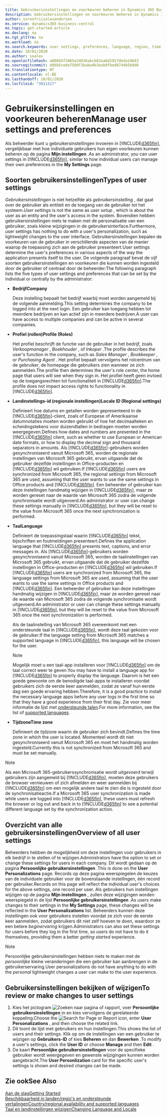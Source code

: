 ```yaml
---
title: Gebruikersinstellingen en voorkeuren beheren in Dynamics 365 Business Central
description: Gebruikersinstellingen en voorkeuren beheren in Dynamics 365 Business Central.
author: sorenfriisalexandersen
ms.service: dynamics365-business-central
ms.topic: get-started-article
ms.devlang: na
ms.tgt_pltfrm: na
ms.workload: na
ms.search.keywords: user settings, preferences, language, region, time zone, regional settings
ms.date: 10/01/2020
ms.author: soalex
ms.openlocfilehash: a08845f3465e24036abcb82ea6d2917deda24663
ms.sourcegitcommit: ddbb5cede750df1baba4b3eab8fbed6744b5b9d6
ms.translationtype: HT
ms.contentlocale: nl-BE
ms.lasthandoff: 10/01/2020
ms.locfileid: "3911317"
---
```

# <a name="manage-user-settings-and-preferences"></a><span data-ttu-id="7495f-103">Gebruikersinstellingen en voorkeuren beheren</span><span class="sxs-lookup"><span data-stu-id="7495f-103">Manage user settings and preferences</span></span>

<span data-ttu-id="7495f-104">Als beheerder kunt u gebruikersinstellingen invoeren in [!INCLUDE[d365fin](includes/d365fin_md.md)], vergelijkbaar met hoe individuele gebruikers hun eigen voorkeuren kunnen beheren op de pagina **Mijn instellingen** .</span><span class="sxs-lookup"><span data-stu-id="7495f-104">As an administrator, you can user settings in [!INCLUDE[d365fin](includes/d365fin_md.md)], similar to how individual users can manage their own preferences in the **My Settings** page.</span></span>  

## <a name="types-of-user-settings"></a><span data-ttu-id="7495f-105">Soorten gebruikersinstellingen</span><span class="sxs-lookup"><span data-stu-id="7495f-105">Types of user settings</span></span>

<span data-ttu-id="7495f-106">*Gebruikersinstellingen* is niet hetzelfde als *gebruikersinstelling* , dat gaat over de gebruiker als entiteit en de toegang van de gebruiker tot het systeem.</span><span class="sxs-lookup"><span data-stu-id="7495f-106">*User settings* is not the same as *user setup* , which is about the user as an entity and the user's access in the system.</span></span> <span data-ttu-id="7495f-107">Bovendien hebben gebruikersinstellingen niets te maken met de personalisatie van een gebruiker, zoals kleine wijzigingen in de gebruikersinterface.</span><span class="sxs-lookup"><span data-stu-id="7495f-107">Furthermore, user settings has nothing to do with a user's personalization, such as lightweight changes to the user interface.</span></span> <span data-ttu-id="7495f-108">Gebruikersinstellingen bepalen de voorkeuren van de gebruiker in verschillende aspecten van de manier waarop de toepassing zich aan de gebruiker presenteert.</span><span class="sxs-lookup"><span data-stu-id="7495f-108">User settings determine the user's preferences in various aspects of the way the application presents itself to the user.</span></span> <span data-ttu-id="7495f-109">De volgende paragraaf bevat de vijf soorten gebruikersinstellingen en voorkeuren die kunnen worden ingesteld door de gebruiker of centraal door de beheerder:</span><span class="sxs-lookup"><span data-stu-id="7495f-109">The following paragraph lists the five types of user settings and preferences that can be set by the individual or centrally by the administrator:</span></span>

- <span data-ttu-id="7495f-110">**Bedrijf**</span><span class="sxs-lookup"><span data-stu-id="7495f-110">**Company**</span></span>  

  <span data-ttu-id="7495f-111">Deze instelling bepaalt het bedrijf waarbij moet worden aangemeld bij de volgende aanmelding.</span><span class="sxs-lookup"><span data-stu-id="7495f-111">This setting determines the company to be logged into at the next login.</span></span> <span data-ttu-id="7495f-112">Een gebruiker kan toegang hebben tot meerdere bedrijven en kan actief zijn in meerdere bedrijven.</span><span class="sxs-lookup"><span data-stu-id="7495f-112">A user can have access to multiple companies and can be active in several companies.</span></span>

- <span data-ttu-id="7495f-113">**Profiel (rollen)**</span><span class="sxs-lookup"><span data-stu-id="7495f-113">**Profile (Roles)**</span></span>  

  <span data-ttu-id="7495f-114">Het profiel beschrijft de functie van de gebruiker in het bedrijf, zoals *Verkoopmanager* , *Boekhouder* , of *Inkoper* .</span><span class="sxs-lookup"><span data-stu-id="7495f-114">The profile describes the user's function in the company, such as *Sales Manager* , *Bookkeeper* , or *Purchasing Agent* .</span></span> <span data-ttu-id="7495f-115">Het profiel bepaalt vervolgens het rolcentrum van de gebruiker, de homepage die gebruikers zien wanneer ze zich aanmelden.</span><span class="sxs-lookup"><span data-stu-id="7495f-115">The profile then determines the user's role center, the home page that users will see when they sign in.</span></span> <span data-ttu-id="7495f-116">Het profiel heeft geen invloed op de toegangsrechten tot functionaliteit in [!INCLUDE[d365fin](includes/d365fin_md.md)].</span><span class="sxs-lookup"><span data-stu-id="7495f-116">The profile does not impact access rights to functionality in [!INCLUDE[d365fin](includes/d365fin_md.md)].</span></span>  

- <span data-ttu-id="7495f-117">**Landinstellings-id (regionale instellingen)**</span><span class="sxs-lookup"><span data-stu-id="7495f-117">**Locale ID (Regional settings)**</span></span>  

  <span data-ttu-id="7495f-118">Definieert hoe datums en getallen worden gepresenteerd in de [!INCLUDE[d365fin](includes/d365fin_md.md)]-client, zoals of Europese of Amerikaanse datumnotaties moeten worden gebruikt of hoe het decimaalteken en scheidingstekens voor duizendtallen in bedragen moeten worden weergegeven.</span><span class="sxs-lookup"><span data-stu-id="7495f-118">Defines how dates and numbers are presented in the [!INCLUDE[d365fin](includes/d365fin_md.md)] client, such as whether to use European or American date formats, or how to display the decimal sign and thousand separators in amounts.</span></span> <span data-ttu-id="7495f-119">Als [!INCLUDE[d365fin](includes/d365fin_md.md)]-gebruikers worden gesynchroniseerd vanuit Microsoft 365, worden de regionale instellingen van Microsoft 365 gebruikt, ervan uitgaande dat de gebruiker dezelfde instellingen in Office-producten en [!INCLUDE[d365fin](includes/d365fin_md.md)] wil gebruiken.</span><span class="sxs-lookup"><span data-stu-id="7495f-119">If [!INCLUDE[d365fin](includes/d365fin_md.md)] users are synchronized from Microsoft 365, the regional settings from Microsoft 365 are used, assuming that the user wants to use the same settings in Office products and [!INCLUDE[d365fin](includes/d365fin_md.md)].</span></span> <span data-ttu-id="7495f-120">Een beheerder of gebruiker kan deze instellingen handmatig wijzigen in [!INCLUDE[d365fin](includes/d365fin_md.md)], maar ze worden gereset naar de waarde van Microsoft 365 zodra de volgende synchronisatie wordt uitgevoerd.</span><span class="sxs-lookup"><span data-stu-id="7495f-120">An administrator or user can change these settings manually in [!INCLUDE[d365fin](includes/d365fin_md.md)], but they will be reset to the value from Microsoft 365 once the next synchronization is performed.</span></span>

- <span data-ttu-id="7495f-121">**Taal**</span><span class="sxs-lookup"><span data-stu-id="7495f-121">**Language**</span></span>  

  <span data-ttu-id="7495f-122">Definieert de toepassingstaal waarin [!INCLUDE[d365fin](includes/d365fin_md.md)] tekst, bijschriften en foutmeldingen presenteert.</span><span class="sxs-lookup"><span data-stu-id="7495f-122">Defines the application language that [!INCLUDE[d365fin](includes/d365fin_md.md)] presents text, captions, and error messages in.</span></span> <span data-ttu-id="7495f-123">Als [!INCLUDE[d365fin](includes/d365fin_md.md)]-gebruikers worden gesynchroniseerd vanuit Microsoft 365, worden de taalinstellingen van Microsoft 365 gebruikt, ervan uitgaande dat de gebruiker dezelfde instellingen in Office-producten en [!INCLUDE[d365fin](includes/d365fin_md.md)] wil gebruiken.</span><span class="sxs-lookup"><span data-stu-id="7495f-123">If [!INCLUDE[d365fin](includes/d365fin_md.md)] users are synchronized from Microsoft 365, the language settings from Microsoft 365 are used, assuming that the user wants to use the same settings in Office products and [!INCLUDE[d365fin](includes/d365fin_md.md)].</span></span> <span data-ttu-id="7495f-124">Een beheerder of gebruiker kan deze instellingen handmatig wijzigen in [!INCLUDE[d365fin](includes/d365fin_md.md)], maar ze worden gereset naar de waarde van Microsoft 365 zodra de volgende synchronisatie wordt uitgevoerd.</span><span class="sxs-lookup"><span data-stu-id="7495f-124">An administrator or user can change these settings manually in [!INCLUDE[d365fin](includes/d365fin_md.md)], but they will be reset to the value from Microsoft 365 once the next synchronization is performed.</span></span>

  <span data-ttu-id="7495f-125">Als de taalinstelling van Microsoft 365 overeenkomt met een ondersteunde taal in [!INCLUDE[d365fin](includes/d365fin_md.md)], wordt deze taal gekozen voor de gebruiker.</span><span class="sxs-lookup"><span data-stu-id="7495f-125">If the language setting from Microsoft 365 matches a supported language in [!INCLUDE[d365fin](includes/d365fin_md.md)], this language will be chosen for the user.</span></span>  

  > [!NOTE]
  > <span data-ttu-id="7495f-126">Mogelijk moet u een taal-app installeren voor [!INCLUDE[d365fin](includes/d365fin_md.md)] om de taal correct weer te geven.</span><span class="sxs-lookup"><span data-stu-id="7495f-126">You may have to install a language app for [!INCLUDE[d365fin](includes/d365fin_md.md)] to properly display the language.</span></span> <span data-ttu-id="7495f-127">Daarom is het een goede gewoonte om de benodigde taal-apps te installeren voordat gebruikers zich de eerste keer aanmelden, zodat ze vanaf hun eerste dag een goede ervaring hebben.</span><span class="sxs-lookup"><span data-stu-id="7495f-127">Therefore, it is a good practice to install the necessary language apps before any user logs in the first time so that they have a good experience from their first day.</span></span> <span data-ttu-id="7495f-128">Zie voor meer informatie de lijst met [ondersteunde talen](/dynamics365/business-central/dev-itpro/compliance/apptest-countries-and-translations).</span><span class="sxs-lookup"><span data-stu-id="7495f-128">For more information, see the list of [supported languages](/dynamics365/business-central/dev-itpro/compliance/apptest-countries-and-translations).</span></span>  
  
- <span data-ttu-id="7495f-129">**Tijdzone**</span><span class="sxs-lookup"><span data-stu-id="7495f-129">**Time zone**</span></span>  

  <span data-ttu-id="7495f-130">Definieert de tijdzone waarin de gebruiker zich bevindt.</span><span class="sxs-lookup"><span data-stu-id="7495f-130">Defines the time zone in which the user is located.</span></span> <span data-ttu-id="7495f-131">Momenteel wordt dit niet gesynchroniseerd vanuit Microsoft 365 en moet het handmatig worden ingesteld.</span><span class="sxs-lookup"><span data-stu-id="7495f-131">Currently this is not synchronized from Microsoft 365 and must be set manually.</span></span>  

> [!NOTE]
> <span data-ttu-id="7495f-132">Als een Microsoft 365-gebruikerssynchronisatie wordt uitgevoerd terwijl gebruikers zijn aangemeld bij [!INCLUDE[d365fin](includes/d365fin_md.md)], moeten deze gebruikers de browser vernieuwen of zich afmelden en weer aanmelden bij [!INCLUDE[d365fin](includes/d365fin_md.md)] om een mogelijk andere taal te zien die is ingesteld door de synchronisatieactie.</span><span class="sxs-lookup"><span data-stu-id="7495f-132">If a Microsoft 365 user synchronization is made while users are logged into [!INCLUDE[d365fin](includes/d365fin_md.md)], these users must refresh the browser or log out and back in to [!INCLUDE[d365fin](includes/d365fin_md.md)] to see a potential different language set by the synchronization action.</span></span>

## <a name="overview-of-all-user-settings"></a><span data-ttu-id="7495f-133">Overzicht van alle gebruikersinstellingen</span><span class="sxs-lookup"><span data-stu-id="7495f-133">Overview of all user settings</span></span>

<span data-ttu-id="7495f-134">Beheerders hebben de mogelijkheid om deze instellingen voor gebruikers in elk bedrijf in te stellen of te wijzigen.</span><span class="sxs-lookup"><span data-stu-id="7495f-134">Administrators have the option to set or change these settings for users in each company.</span></span> <span data-ttu-id="7495f-135">Dit wordt gedaan op de pagina **Persoonlijke gebruikersinstellingen** .</span><span class="sxs-lookup"><span data-stu-id="7495f-135">This is done on the **User Personalizations** page.</span></span> <span data-ttu-id="7495f-136">Records op deze pagina weerspiegelen de keuzes van de individuele gebruiker voor de bovenstaande instellingen, één record per gebruiker.</span><span class="sxs-lookup"><span data-stu-id="7495f-136">Records on this page will reflect the individual user's choices for the above settings, one record per user.</span></span> <span data-ttu-id="7495f-137">Als gebruikers hun instellingen wijzigen op de pagina **Mijn instellingen** , zullen deze wijzigingen worden weerspiegeld in de lijst **Persoonlijke gebruikersinstellingen** .</span><span class="sxs-lookup"><span data-stu-id="7495f-137">As users make changes to their settings in the **My Settings** page, these changes will be reflected in the **User Personalizations** list.</span></span> <span data-ttu-id="7495f-138">Beheerders kunnen deze instellingen ook voor gebruikers instellen voordat ze zich voor de eerste keer aanmelden, zodat gebruikers dit niet zelf hoeven te doen, waardoor ze een betere *beginervaring* krijgen.</span><span class="sxs-lookup"><span data-stu-id="7495f-138">Administrators can also set these settings for users before they log in the first time, so users do not have to do it themselves, providing them a better *getting started* experience.</span></span>

> [!NOTE]
> <span data-ttu-id="7495f-139">Persoonlijke gebruikersinstellingen hebben niets te maken met de *persoonlijke* kleine veranderingen die een gebruiker kan aanbrengen in de gebruikerservaring.</span><span class="sxs-lookup"><span data-stu-id="7495f-139">User personalizations do not have anything to do with the *personal* lightweight changes a user can make to the user experience.</span></span>

## <a name="to-review-or-make-changes-to-user-settings"></a><span data-ttu-id="7495f-140">Gebruikersinstellingen bekijken of wijzigen</span><span class="sxs-lookup"><span data-stu-id="7495f-140">To review or make changes to user settings</span></span>

1. <span data-ttu-id="7495f-141">Kies het pictogram ![Zoeken naar pagina of rapport](media/ui-search/search_small.png "Pictogram Pagina of rapport zoeken"), voer **Persoonlijke gebruikersinstellingen** in en kies vervolgens de gerelateerde koppeling.</span><span class="sxs-lookup"><span data-stu-id="7495f-141">Choose the ![Search for Page or Report](media/ui-search/search_small.png "Search for Page or Report icon") icon, enter **User Personalizations** , and then choose the related link.</span></span>
2. <span data-ttu-id="7495f-142">Dit toont de lijst met gebruikers en hun instellingen.</span><span class="sxs-lookup"><span data-stu-id="7495f-142">This shows the list of users and their settings.</span></span> <span data-ttu-id="7495f-143">Klik op om de instellingen van een gebruiker te wijzigen op **Gebruikers-ID** of kies **Beheren** en dan **Bewerken** .</span><span class="sxs-lookup"><span data-stu-id="7495f-143">To modify a user's settings, click the **User ID** or choose **Manage** and then **Edit** .</span></span>
3. <span data-ttu-id="7495f-144">De kaart **Persoonlijke gebruikersinstellingen** voor de specifieke gebruiker wordt weergegeven en gewenste wijzigingen kunnen worden aangebracht.</span><span class="sxs-lookup"><span data-stu-id="7495f-144">The **User Personlization** card for the specific user's settings is shown and desired changes can be made.</span></span>  

## <a name="see-also"></a><span data-ttu-id="7495f-145">Zie ook</span><span class="sxs-lookup"><span data-stu-id="7495f-145">See Also</span></span>

[<span data-ttu-id="7495f-146">Aan de slag</span><span class="sxs-lookup"><span data-stu-id="7495f-146">Getting Started</span></span>](product-get-started.md)  
[<span data-ttu-id="7495f-147">Beschikbaarheid in landen/regio's en ondersteunde vertalingen</span><span class="sxs-lookup"><span data-stu-id="7495f-147">Country/regional availability and supported languages</span></span>](/dynamics365/business-central/dev-itpro/compliance/apptest-countries-and-translations)  
[<span data-ttu-id="7495f-148">Taal en landinstellingen wijzigen</span><span class="sxs-lookup"><span data-stu-id="7495f-148">Changing Language and Locale</span></span>](about-locale-language.md)  
